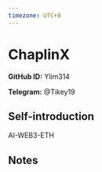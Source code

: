 ```yaml
---
timezone: UTC+8
---
```


# ChaplinX

**GitHub ID:** Ylim314

**Telegram:** @Tikey19

## Self-introduction

AI-WEB3-ETH

## Notes

<!-- Content_START -->


<!-- Content_END -->
